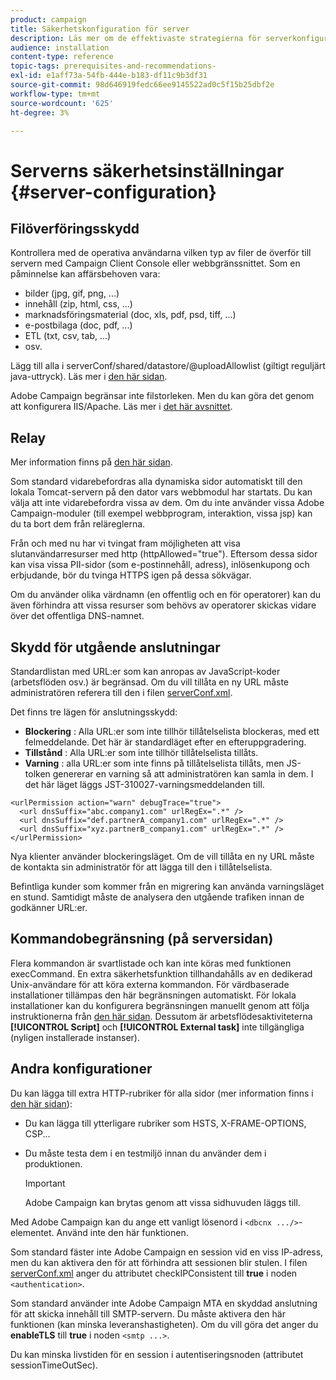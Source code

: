 ```yaml
---
product: campaign
title: Säkerhetskonfiguration för server
description: Läs mer om de effektivaste strategierna för serverkonfiguration
audience: installation
content-type: reference
topic-tags: prerequisites-and-recommendations-
exl-id: e1aff73a-54fb-444e-b183-df11c9b3df31
source-git-commit: 98d646919fedc66ee9145522ad0c5f15b25dbf2e
workflow-type: tm+mt
source-wordcount: '625'
ht-degree: 3%

---
```


# Serverns säkerhetsinställningar {#server-configuration}

## Filöverföringsskydd

Kontrollera med de operativa användarna vilken typ av filer de överför till servern med Campaign Client Console eller webbgränssnittet. Som en påminnelse kan affärsbehoven vara:

* bilder (jpg, gif, png, ...)
* innehåll (zip, html, css, ...)
* marknadsföringsmaterial (doc, xls, pdf, psd, tiff, ...)
* e-postbilaga (doc, pdf, ...)
* ETL (txt, csv, tab, ...)
* osv.

Lägg till alla i serverConf/shared/datastore/@uploadAllowlist (giltigt reguljärt java-uttryck). Läs mer i [den här sidan](../../installation/using/file-res-management.md).

Adobe Campaign begränsar inte filstorleken. Men du kan göra det genom att konfigurera IIS/Apache. Läs mer i [det här avsnittet](../../installation/using/web-server-configuration.md).

## Relay

Mer information finns på [den här sidan](../../installation/using/configuring-campaign-server.md#dynamic-page-security-and-relays).

Som standard vidarebefordras alla dynamiska sidor automatiskt till den lokala Tomcat-servern på den dator vars webbmodul har startats. Du kan välja att inte vidarebefordra vissa av dem. Om du inte använder vissa Adobe Campaign-moduler (till exempel webbprogram, interaktion, vissa jsp) kan du ta bort dem från reläreglerna.

Från och med nu har vi tvingat fram möjligheten att visa slutanvändarresurser med http (httpAllowed=&quot;true&quot;). Eftersom dessa sidor kan visa vissa PII-sidor (som e-postinnehåll, adress), inlösenkupong och erbjudande, bör du tvinga HTTPS igen på dessa sökvägar.

Om du använder olika värdnamn (en offentlig och en för operatorer) kan du även förhindra att vissa resurser som behövs av operatorer skickas vidare över det offentliga DNS-namnet.

## Skydd för utgående anslutningar

Standardlistan med URL:er som kan anropas av JavaScript-koder (arbetsflöden osv.) är begränsad. Om du vill tillåta en ny URL måste administratören referera till den i filen [serverConf.xml](../../installation/using/the-server-configuration-file.md).

Det finns tre lägen för anslutningsskydd:

* **Blockering** : Alla URL:er som inte tillhör tillåtelselista blockeras, med ett felmeddelande. Det här är standardläget efter en efteruppgradering.
* **Tillstånd** : Alla URL:er som inte tillhör tillåtelselista tillåts.
* **Varning** : alla URL:er som inte finns på tillåtelselista tillåts, men JS-tolken genererar en varning så att administratören kan samla in dem. I det här läget läggs JST-310027-varningsmeddelanden till.

```
<urlPermission action="warn" debugTrace="true">
  <url dnsSuffix="abc.company1.com" urlRegEx=".*" />
  <url dnsSuffix="def.partnerA_company1.com" urlRegEx=".*" />
  <url dnsSuffix="xyz.partnerB_company1.com" urlRegEx=".*" />
</urlPermission>
```

Nya klienter använder blockeringsläget. Om de vill tillåta en ny URL måste de kontakta sin administratör för att lägga till den i tillåtelselista.

Befintliga kunder som kommer från en migrering kan använda varningsläget en stund. Samtidigt måste de analysera den utgående trafiken innan de godkänner URL:er.

## Kommandobegränsning (på serversidan)

Flera kommandon är svartlistade och kan inte köras med funktionen execCommand. En extra säkerhetsfunktion tillhandahålls av en dedikerad Unix-användare för att köra externa kommandon. För värdbaserade installationer tillämpas den här begränsningen automatiskt. För lokala installationer kan du konfigurera begränsningen manuellt genom att följa instruktionerna från [den här sidan](../../installation/using/configuring-campaign-server.md#restricting-authorized-external-commands). Dessutom är arbetsflödesaktiviteterna **[!UICONTROL Script]** och **[!UICONTROL External task]** inte tillgängliga (nyligen installerade instanser).

## Andra konfigurationer

Du kan lägga till extra HTTP-rubriker för alla sidor (mer information finns i [den här sidan](../../installation/using/configuring-campaign-server.md#restricting-authorized-external-commands)):

* Du kan lägga till ytterligare rubriker som HSTS, X-FRAME-OPTIONS, CSP...
* Du måste testa dem i en testmiljö innan du använder dem i produktionen.

   >[!IMPORTANT]
   >
   >Adobe Campaign kan brytas genom att vissa sidhuvuden läggs till.

Med Adobe Campaign kan du ange ett vanligt lösenord i `<dbcnx .../>`-elementet. Använd inte den här funktionen.

Som standard fäster inte Adobe Campaign en session vid en viss IP-adress, men du kan aktivera den för att förhindra att sessionen blir stulen. I filen [serverConf.xml](../../installation/using/the-server-configuration-file.md) anger du attributet checkIPConsistent till **true** i noden `<authentication>`.

Som standard använder inte Adobe Campaign MTA en skyddad anslutning för att skicka innehåll till SMTP-servern. Du måste aktivera den här funktionen (kan minska leveranshastigheten). Om du vill göra det anger du **enableTLS** till **true** i noden `<smtp ...>`.

Du kan minska livstiden för en session i autentiseringsnoden (attributet sessionTimeOutSec).
